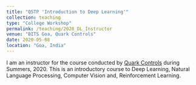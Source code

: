 ```yaml
---
title: "QSTP 'Introduction to Deep Learning'"
collection: teaching
type: "College Workshop"
permalink: /teaching/2020_DL_Instructor
venue: "BITS Goa, Quark Controls"
date: 2020-05-08
location: "Goa, India"
---
```

I am an instructor for the course conducted by [Quark Controls](https://bits-quark.org/) during Summers, 2020. This is an introductory course to Deep Learning, Natural Language Processing, Computer Vision and, Reinforcement Learning.
